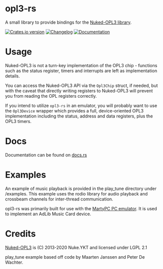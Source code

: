 opl3-rs
=======

A small library to provide bindings for the [Nuked-OPL3 library](https://github.com/nukeykt/Nuked-OPL3).

[![Crates.io version][crate-img]][crate]
[![Changelog][changelog-img]](CHANGELOG.md)
[![Documentation][docs-img]][docs]

# Usage

Nuked-OPL3 is not a turn-key implementation of the OPL3 chip - functions such as the status register, timers and
interrupts are left as implementation details.

You can access the Nuked-OPL3 API via the `Opl3Chip` struct, if needed, but with the caveat that directly writing
registers to Nuked-OPL3 will prevent you from reading the OPL registers correctly.

If you intend to utilize `opl3-rs` in an emulator, you will probably want to use the `Opl3Device` wrapper which provides
a full, device-oriented OPL3 implementation including the status, address and data registers, plus the OPL3 timers.

# Docs

Documentation can be found on [docs.rs](https://docs.rs/opl3-rs/latest/opl3_rs/)

# Examples

An example of music playback is provided in the play_tune directory under /examples.
This example uses the rodio library for audio playback and crossbeam channels for inter-thread communication.

opl3-rs was primarily built for use with the [MartyPC PC emulator](https://github.com/dbalsom/martypc). It is used to
implement an AdLib Music Card device.

# Credits

[Nuked-OPL3](https://github.com/nukeykt/Nuked-OPL3) is (C) 2013-2020 Nuke.YKT and licensed under LGPL 2.1

play_tune example based off code by Maarten Janssen and Peter De Wachter.

[crate]:         https://crates.io/crates/opl3-rs

[crate-img]:     https://img.shields.io/crates/v/opl3-rs.svg

[changelog-img]: https://img.shields.io/badge/changelog-online-blue.svg

[docs]:          https://docs.rs/opl3-rs

[docs-img]:      https://img.shields.io/badge/docs-online-blue.svg